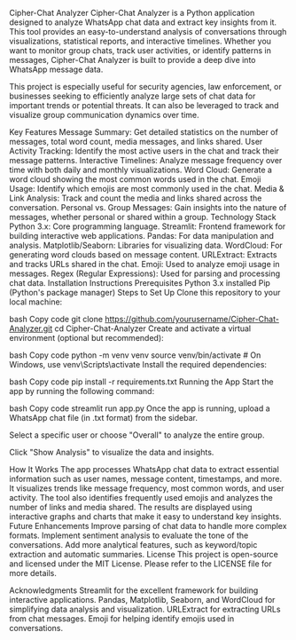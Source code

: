 Cipher-Chat Analyzer
Cipher-Chat Analyzer is a Python application designed to analyze WhatsApp chat data and extract key insights from it. This tool provides an easy-to-understand analysis of conversations through visualizations, statistical reports, and interactive timelines. Whether you want to monitor group chats, track user activities, or identify patterns in messages, Cipher-Chat Analyzer is built to provide a deep dive into WhatsApp message data.

This project is especially useful for security agencies, law enforcement, or businesses seeking to efficiently analyze large sets of chat data for important trends or potential threats. It can also be leveraged to track and visualize group communication dynamics over time.

Key Features
Message Summary: Get detailed statistics on the number of messages, total word count, media messages, and links shared.
User Activity Tracking: Identify the most active users in the chat and track their message patterns.
Interactive Timelines: Analyze message frequency over time with both daily and monthly visualizations.
Word Cloud: Generate a word cloud showing the most common words used in the chat.
Emoji Usage: Identify which emojis are most commonly used in the chat.
Media & Link Analysis: Track and count the media and links shared across the conversation.
Personal vs. Group Messages: Gain insights into the nature of messages, whether personal or shared within a group.
Technology Stack
Python 3.x: Core programming language.
Streamlit: Frontend framework for building interactive web applications.
Pandas: For data manipulation and analysis.
Matplotlib/Seaborn: Libraries for visualizing data.
WordCloud: For generating word clouds based on message content.
URLExtract: Extracts and tracks URLs shared in the chat.
Emoji: Used to analyze emoji usage in messages.
Regex (Regular Expressions): Used for parsing and processing chat data.
Installation Instructions
Prerequisites
Python 3.x installed
Pip (Python's package manager)
Steps to Set Up
Clone this repository to your local machine:

bash
Copy code
git clone https://github.com/yourusername/Cipher-Chat-Analyzer.git
cd Cipher-Chat-Analyzer
Create and activate a virtual environment (optional but recommended):

bash
Copy code
python -m venv venv
source venv/bin/activate  # On Windows, use venv\Scripts\activate
Install the required dependencies:

bash
Copy code
pip install -r requirements.txt
Running the App
Start the app by running the following command:

bash
Copy code
streamlit run app.py
Once the app is running, upload a WhatsApp chat file (in .txt format) from the sidebar.

Select a specific user or choose "Overall" to analyze the entire group.

Click "Show Analysis" to visualize the data and insights.

How It Works
The app processes WhatsApp chat data to extract essential information such as user names, message content, timestamps, and more.
It visualizes trends like message frequency, most common words, and user activity.
The tool also identifies frequently used emojis and analyzes the number of links and media shared.
The results are displayed using interactive graphs and charts that make it easy to understand key insights.
Future Enhancements
Improve parsing of chat data to handle more complex formats.
Implement sentiment analysis to evaluate the tone of the conversations.
Add more analytical features, such as keyword/topic extraction and automatic summaries.
License
This project is open-source and licensed under the MIT License. Please refer to the LICENSE file for more details.

Acknowledgments
Streamlit for the excellent framework for building interactive applications.
Pandas, Matplotlib, Seaborn, and WordCloud for simplifying data analysis and visualization.
URLExtract for extracting URLs from chat messages.
Emoji for helping identify emojis used in conversations.
